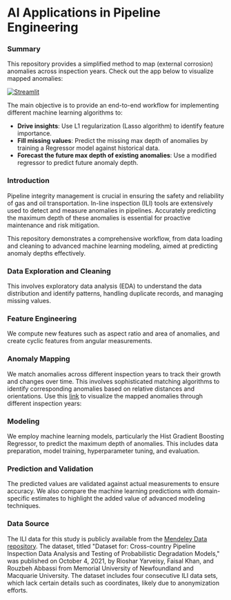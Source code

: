 # AI Applications in Pipeline Engineering

### Summary
This repository provides a simplified method to map (external corrosion) anomalies across inspection years. Check out the app below to visualize mapped anomalies:

[![Streamlit](https://static.streamlit.io/badges/streamlit_badge_black_white.svg)](https://ai-applications-in-pipeline-engineering.streamlit.app/)

The main objective is to provide an end-to-end workflow for implementing different machine learning algorithms to:

- **Drive insights**: Use L1 regularization (Lasso algorithm) to identify feature importance.
- **Fill missing values**: Predict the missing max depth of anomalies by training a Regressor model against historical data.
- **Forecast the future max depth of existing anomalies**: Use a modified regressor to predict future anomaly depth.

### Introduction
Pipeline integrity management is crucial in ensuring the safety and reliability of gas and oil transportation. In-line inspection (ILI) tools are extensively used to detect and measure anomalies in pipelines. Accurately predicting the maximum depth of these anomalies is essential for proactive maintenance and risk mitigation. 

This repository demonstrates a comprehensive workflow, from data loading and cleaning to advanced machine learning modeling, aimed at predicting anomaly depths effectively.

### Data Exploration and Cleaning
This involves exploratory data analysis (EDA) to understand the data distribution and identify patterns, handling duplicate records, and managing missing values.

### Feature Engineering
We compute new features such as aspect ratio and area of anomalies, and create cyclic features from angular measurements.

### Anomaly Mapping
We match anomalies across different inspection years to track their growth and changes over time. This involves sophisticated matching algorithms to identify corresponding anomalies based on relative distances and orientations. Use this [link](https://ai-applications-in-pipeline-engineering.streamlit.app/) to visualize the mapped anomalies through different inspection years:

### Modeling
We employ machine learning models, particularly the Hist Gradient Boosting Regressor, to predict the maximum depth of anomalies. This includes data preparation, model training, hyperparameter tuning, and evaluation.

### Prediction and Validation
The predicted values are validated against actual measurements to ensure accuracy. We also compare the machine learning predictions with domain-specific estimates to highlight the added value of advanced modeling techniques.

### Data Source
The ILI data for this study is publicly available from the [Mendeley Data repository](https://data.mendeley.com/datasets/c2h2jf5c54/1). The dataset, titled "Dataset for: Cross-country Pipeline Inspection Data Analysis and Testing of Probabilistic Degradation Models," was published on October 4, 2021, by Rioshar Yarveisy, Faisal Khan, and Rouzbeh Abbassi from Memorial University of Newfoundland and Macquarie University. The dataset includes four consecutive ILI data sets, which lack certain details such as coordinates, likely due to anonymization efforts.
